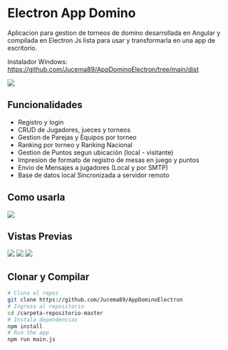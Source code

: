 # Electron App Domino
Aplicacion para gestion de torneos de domino desarrollada en Angular y compilada en Electron Js lista para usar y transformarla en una app de escritorio.

Instalador Windows: https://github.com/Jucema89/AppDominoElectron/tree/main/dist 

![](https://i.imgur.com/PhMAQVO.png)

## Funcionalidades
- Registro y login
- CRUD de Jugadores, jueces y torneos
- Gestion de Parejas y Equipos por torneo
- Ranking por torneo y Ranking Nacional
- Gestion de Puntos segun ubicación (local - visitante)
- Impresion de formato de registro de mesas en juego y puntos
- Envio de Mensajes a jugadores (Local y por SMTP)
- Base de datos local Sincronizada a servidor remoto

## Como usarla

[![]({https://imgur.com/ca3s8Jm})]({https://www.youtube.com/watch?v=DVi3WX_b5P8&ab_channel=JuliocesarmartinezDaza} "Video Demostracion")

## Vistas Previas

![](https://i.imgur.com/hvFZl7l.png)
![](https://i.imgur.com/9kfkGQ8.png)
![](https://i.imgur.com/5m7g9LI.png)

## Clonar y Compilar

```bash
# Clona el repos
git clone https://github.com/Jucema89/AppDominoElectron
# Ingresa al repositorio
cd /carpeta-repositorio-master
# Instala dependencias
npm install
# Run the app
npm run main.js
```

